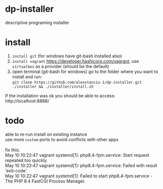 # dp-installer
descriptive programing installer

# install
1. `install git` (for windows have git-bash installed also)
2. `install vagrant` https://developer.hashicorp.com/vagrant, use `virtualbox` as a provider (should be the default)
3. open terminal (git-bash for windows) go to the folder where you want to install and run:<br/>
   `git clone https://github.com/alexstanciu-1/dp-installer.git ./installer && ./installer/install.sh`

If the installation was ok you should be able to access:<br/>
http://localhost:8888/

# todo
able to re-run install on existing instance<br/>
use more `custom` ports to avoid conflicts with other apps<br/>
<br/>
fix this:<br/>
May 10 10:22:47 vagrant systemd[1]: php8.4-fpm.service: Start request repeated too quickly.<br/>
May 10 10:22:47 vagrant systemd[1]: php8.4-fpm.service: Failed with result 'exit-code'.<br/>
May 10 10:22:47 vagrant systemd[1]: Failed to start php8.4-fpm.service - The PHP 8.4 FastCGI Process Manager.<br/>
